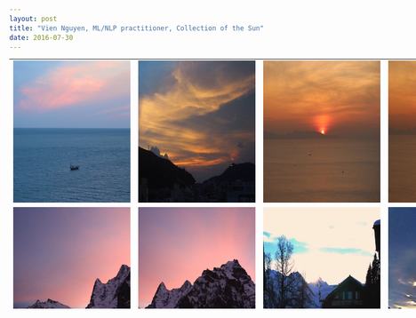 ```yaml
---
layout: post
title: "Vien Nguyen, ML/NLP practitioner, Collection of the Sun"
date: 2016-07-30
---
```

<!--
<p align = "justify">
I went on vacation with my sisters. The weather was fantastic. We went to the beach on the first day, the waves were soft and the sea water was warm, people around were polite. We were bathing in the sea for more than one hour, it was super nice. The next day we have viewed a splendid sunrise. It was super to sit in the balcony, watching the sun emerging little by little. I felt like I was in an infinite space, there was just the sounds of the waves, the splendour of the sunrise.
</p>
-->

<table align = "center" border = "0" style = "width: 900px; height: 450px;" cellpadding="0px" cellspacing = "5px">
	<tr>
		<td>
			<img src="../images/2016-07-Vung Tau-1.jpg" alt="Sunset" style="width:256px;height:256px;">
		</td>
		<td>
			<img src="../images/2016-07-Vung Tau-2.jpg" alt="Sunset" style="width:256px;height:256px;">
		</td>
		<td>
			<img src="../images/2016-07-Vung Tau-3.jpg" alt="Sunrise" style="width:256px;height:256px;">
		</td>
		<td>
			<img src="../images/2016-07-Vung Tau-4.jpg" alt="Sunrise" style="width:256px;height:256px;">
		</td>
	</tr>
	<tr>
		<td>
			<img src="../images/2016-01-Murren-1.jpg" alt="Sunrise" style="width:256px;height:256px;">
		</td>
		<td>
			<img src="../images/2016-01-Murren-2.jpg" alt="Sunrise" style="width:256px;height:256px;">
		</td>
		<td>
			<img src="../images/2016-01-Murren-3.jpg" alt="Sunset" style="width:256px;height:256px;">
		</td>
		<td>
			<img src="../images/2016-01-Mannlichen.jpg" alt="Sunset" style="width:256px;height:256px;">
		</td>
	</tr>
	<tr>
		<td>
			<img src="../images/2016-01-Lugano-1.jpg" alt="Sunset" style="width:256px;height:256px;">
		</td>
		<td>
			<img src="../images/2016-01-Lugano-2.jpg" alt="Sunset" style="width:256px;height:256px;">
		</td>
		<td>
			<img src="../images/2016-01-Lugano-3.jpg" alt="Sunset" style="width:256px;height:256px;">
		</td>
		<td>
			<img src="../images/2016-01-Lugano-4.jpg" alt="Sunrise" style="width:256px;height:256px;">
		</td>
	</tr>
	<tr>
		<td>
			<img src="../images/2016-01-Crans-Montana-1.jpg" alt="Sunrise" style="width:256px;height:256px;">
		</td>
		<td>
			<img src="../images/2016-01-Crans-Montana-2.jpg" alt="Sunrise" style="width:256px;height:256px;">
		</td>
		<td>
			<img src="../images/2015-12-Crans-Montana-1.jpg" alt="Sunrise" style="width:256px;height:256px;">
		</td>
		<td>
			<img src="../images/2015-12-Crans-Montana-2.jpg" alt="Sunset" style="width:256px;height:256px;">
		</td>
	</tr>
	<tr>
		<td>
			<img src="../images/2015-12-Crans-Montana-3.jpg" alt="Sunset" style="width:256px;height:256px;">
		</td>
		<td>
			<img src="../images/2015-12-Crans-Montana-4.jpg" alt="Sunset" style="width:256px;height:256px;">
		</td>
		<td>
			<img src="../images/2015-12-Crans-Montana-5.jpg" alt="Sunset" style="width:256px;height:256px;">
		</td>
		<td>
			<img src="../images/2015-10-Basel.jpg" alt="Sunset" style="width:256px;height:256px;">
		</td>
	</tr>
	<tr>
		<td>
			<img src="../images/2015-10-Appenzell.jpg" alt="Sunrise" style="width:256px;height:256px;">
		</td>
		<td>
			<img src="../images/2015-02-Lugano.jpg" alt="Sunset" style="width:256px;height:256px;">
		</td>
		<td>
			<img src="../images/2010-08-Trento-1.jpg" alt="Sunset" style="width:256px;height:256px;">
		</td>
		<td>
			<img src="../images/2010-08-Trento-2.jpg" alt="Sunset" style="width:256px;height:256px;">
		</td>
	</tr>
	<tr>
		<td>
			<img src="../images/2015-07-Vung Tau.jpg" alt="Sunrise" style="width:256px;height:256px;">
		</td>
		<td>
			<img src="../images/2013-08-Nha Trang.jpg" alt="Sunrise" style="width:256px;height:256px;">
		</td>
	</tr>
</table>

<div>
<script>
  (function(i,s,o,g,r,a,m){i['GoogleAnalyticsObject']=r;i[r]=i[r]||function(){
  (i[r].q=i[r].q||[]).push(arguments)},i[r].l=1*new Date();a=s.createElement(o),
  m=s.getElementsByTagName(o)[0];a.async=1;a.src=g;m.parentNode.insertBefore(a,m)
  })(window,document,'script','https://www.google-analytics.com/analytics.js','ga');

  ga('create', 'UA-77434616-1', 'auto');
  ga('send', 'pageview');

</script>
</div>
